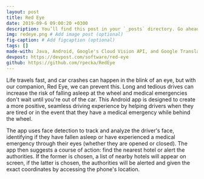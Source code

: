 ```yaml
---
layout: post
title: Red Eye
date: 2019-09-6 09:00:20 +0300
description: You’ll find this post in your `_posts` directory. Go ahead and edit it and re-build the site to see your changes. # Add post description (optional)
img: redeye.png # Add image post (optional)
fig-caption: # Add figcaption (optional)
tags: []
made-with: Java, Android, Google's Cloud Vision API, and Google Translate API
devpost: https://devpost.com/software/red-eye
github: https://github.com/rpecka/RedEye
---
```

Life travels fast, and car crashes can happen in the blink of an eye, but with our companion, Red Eye, we can prevent this. Long and tedious drives can increase the risk of falling asleep at the wheel and medical emergencies don't wait until you're out of the car. This Android app is designed to create a more positive, seamless driving experience by helping drivers when they are tired or in the event that they have a medical emergency while behind the wheel.

The app uses face detection to track and analyze the driver's face, identifying if they have fallen asleep or have experienced a medical emergency through their eyes (whether they are opened or closed). The app then suggests a course of action: find the nearest hotel or alert the authorities. If the former is chosen, a list of nearby hotels will appear on screen, if the latter is chosen, the authorities will be alerted and given the exact coordinates by accessing the phone's location.
